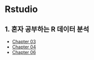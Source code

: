 # Rstudio

## 1. 혼자 공부하는 R 데이터 분석
  * [Chapter 03](https://rpubs.com/KDB/1093936)
  * [Chapter 04](https://rpubs.com/KDB/1093938)
  * [Chapter 06](https://rpubs.com/KDB/1093945)
